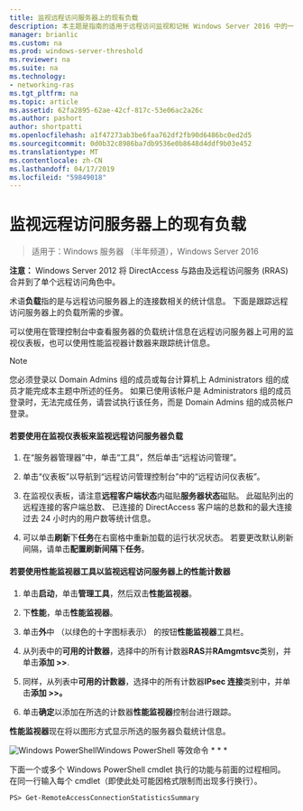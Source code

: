 ```yaml
---
title: 监视远程访问服务器上的现有负载
description: 本主题是指南的适用于远程访问监视和记帐 Windows Server 2016 中的一部分。
manager: brianlic
ms.custom: na
ms.prod: windows-server-threshold
ms.reviewer: na
ms.suite: na
ms.technology:
- networking-ras
ms.tgt_pltfrm: na
ms.topic: article
ms.assetid: 62fa2895-62ae-42cf-817c-53e06ac2a26c
ms.author: pashort
author: shortpatti
ms.openlocfilehash: a1f47273ab3be6faa762df2fb90d6486bc0ed2d5
ms.sourcegitcommit: 0d0b32c8986ba7db9536e0b8648d4ddf9b03e452
ms.translationtype: MT
ms.contentlocale: zh-CN
ms.lasthandoff: 04/17/2019
ms.locfileid: "59849018"
---
```

# <a name="monitor-the-existing-load-on-the-remote-access-server"></a>监视远程访问服务器上的现有负载

>适用于：Windows 服务器 （半年频道），Windows Server 2016

**注意：** Windows Server 2012 将 DirectAccess 与路由及远程访问服务 (RRAS) 合并到了单个远程访问角色中。  
  
术语**负载**指的是与远程访问服务器上的连接数相关的统计信息。 下面是跟踪远程访问服务器上的负载所需的步骤。  
  
可以使用在管理控制台中查看服务器的负载统计信息在远程访问服务器上可用的监视仪表板，也可以使用性能监视器计数器来跟踪统计信息。  
  
> [!NOTE]  
> 您必须登录以 Domain Admins 组的成员或每台计算机上 Administrators 组的成员才能完成本主题中所述的任务。 如果已使用该帐户是 Administrators 组的成员登录时，无法完成任务，请尝试执行该任务，而是 Domain Admins 组的成员帐户登录。  
  
#### <a name="to-use-the-monitoring-dashboard-to-monitor-the-remote-access-server-load"></a>若要使用在监视仪表板来监视远程访问服务器负载  
  
1.  在“服务器管理器”中，单击“工具”，然后单击“远程访问管理”。  
  
2.  单击“仪表板”以导航到“远程访问管理控制台”中的“远程访问仪表板”。  
  
3.  在监视仪表板，请注意**远程客户端状态**内磁贴**服务器状态**磁贴。 此磁贴列出的远程连接的客户端总数、 已连接的 DirectAccess 客户端的总数和的最大连接过去 24 小时内的用户数等统计信息。  
  
4.  可以单击**刷新**下**任务**在右窗格中重新加载的运行状况状态。 若要更改默认刷新间隔，请单击**配置刷新间隔**下**任务**。  
  
#### <a name="to-use-the-performance-monitor-tool-to-monitor-performance-counters-on-the-remote-access-server"></a>若要使用性能监视器工具以监视远程访问服务器上的性能计数器  
  
1.  单击**启动**，单击**管理工具**，然后双击**性能监视器**。  
  
2.  下**性能**，单击**性能监视器**。  
  
3.  单击**外**中 （以绿色的十字图标表示） 的按钮**性能监视器**工具栏。  
  
4.  从列表中的**可用的计数器**，选择中的所有计数器**RAS**并**RAmgmtsvc**类别，并单击**添加 >>**.  
  
5.  同样，从列表中**可用的计数器**，选择中的所有计数器**IPsec 连接**类别中，并单击**添加 >>。**  
  
6.  单击**确定**以添加在所选的计数器**性能监视器**控制台进行跟踪。  
  
**性能监视器**现在将以图形方式显示所选的服务器负载统计信息。  
  
![Windows PowerShell](../../../media/Monitor-the-existing-load-on-the-Remote-Access-server/PowerShellLogoSmall.gif)Windows PowerShell 等效命令 * * *  
  
下面一个或多个 Windows PowerShell cmdlet 执行的功能与前面的过程相同。 在同一行输入每个 cmdlet（即使此处可能因格式限制而出现多行换行）。  
  
```  
PS> Get-RemoteAccessConnectionStatisticsSummary  
```  
  


